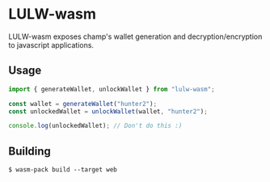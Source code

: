 # LULW-wasm

LULW-wasm exposes champ's wallet generation and decryption/encryption to javascript applications.

## Usage

```ts
import { generateWallet, unlockWallet } from "lulw-wasm";

const wallet = generateWallet("hunter2");
const unlockedWallet = unlockWallet(wallet, "hunter2");

console.log(unlockedWallet); // Don't do this :)
```

## Building

`$ wasm-pack build --target web`
